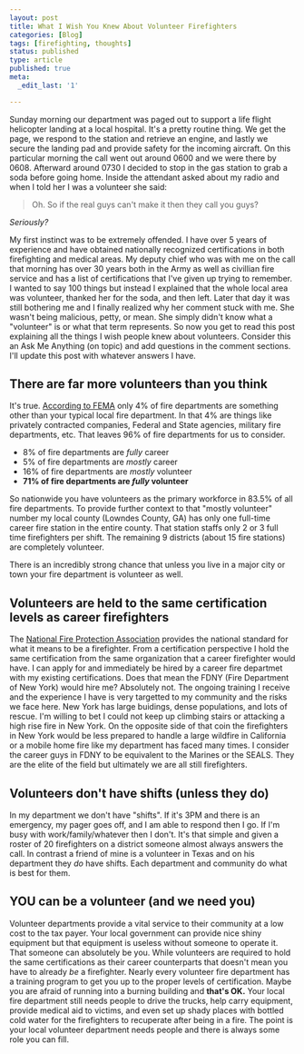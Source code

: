 ```yaml
---
layout: post
title: What I Wish You Knew About Volunteer Firefighters
categories: [Blog]
tags: [firefighting, thoughts]
status: published
type: article
published: true
meta:
  _edit_last: '1'

---
```


Sunday morning our department was paged out to support a life flight helicopter landing at a local hospital. It's a pretty routine thing. We get the page, we respond to the station and retrieve an engine, and lastly we secure the landing pad and provide safety for the incoming aircraft. On this particular morning the call went out around 0600 and we were there by 0608. Afterward around 0730 I decided to stop in the gas station to grab a soda before going home. Inside the attendant asked about my radio and when I told her I was a volunteer she said:

> Oh. So if the real guys can't make it then they call you guys?

_Seriously?_

My first instinct was to be extremely offended. I have over 5 years of experience and have obtained nationally recognized certifications in both firefighting and medical areas. My deputy chief who was with me on the call that morning has over 30 years both in the Army as well as civillian fire service and has a list of certifications that I've given up trying to remember. I wanted to say 100 things but instead I explained that the whole local area was volunteer, thanked her for the soda, and then left. Later that day it was still bothering me and I finally realized why her comment stuck with me. She wasn't being malicious, petty, or mean. She simply didn't know what a "volunteer" is or what that term represents. So now you get to read this post explaining all the things I wish people knew about volunteers. Consider this an Ask Me Anything (on topic) and add questions in the comment sections. I'll update this post with whatever answers I have.

## There are far more volunteers than you think

It's true. [According to FEMA](https://apps.usfa.fema.gov/census/summary.cfm#e) only 4% of fire departments are something other than your typical local fire department. In that 4% are things like privately contracted companies, Federal and State agencies, military fire departments, etc. That leaves 96% of fire departments for us to consider.

+  8% of fire departments are *fully* career
+  5% of fire departments are *mostly* career
+  16% of fire departments are *mostly* volunteer
+  **71% of fire departments are *fully* volunteer**

So nationwide you have volunteers as the primary workforce in 83.5% of all fire departments. To provide further context to that "mostly volunteer" number my local county (Lowndes County, GA) has only one full-time career fire station in the entire county. That station staffs only 2 or 3 full time firefighters per shift. The remaining 9 districts (about 15 fire stations) are completely volunteer.

There is an incredibly strong chance that unless you live in a major city or town your fire department is volunteer as well.

## Volunteers are held to the same certification levels as career firefighters

The [National Fire Protection Association](http://www.nfpa.org/codes-and-standards) provides the national standard for what it means to be a firefighter. From a certification perspective I hold the same certification from the same organization that a career firefighter would have. I can apply for and immediately be hired by a career fire departmet with my existing certifications. Does that mean the FDNY (Fire Department of New York) would hire me? Absolutely not. The ongoing training I receive and the experience I have is very targetted to my community and the risks we face here. New York has large buidings, dense populations, and lots of rescue. I'm willing to bet I could not keep up climbing stairs or attacking a high rise fire in New York. On the opposite side of that coin the firefighters in New York would be less prepared to handle a large wildfire in California or a mobile home fire like my department has faced many times. I consider the career guys in FDNY to be equivalent to the Marines or the SEALS. They are the elite of the field but ultimately we are all still firefighters.

## Volunteers don't have shifts (unless they do)

In my department we don't have "shifts". If it's 3PM and there is an emergency, my pager goes off, and I am able to respond then I go. If I'm busy with work/family/whatever then I don't. It's that simple and given a roster of 20 firefighters on a district someone almost always answers the call. In contrast a friend of mine is a volunteer in Texas and on his department they *do* have shifts. Each department and community do what is best for them.

## YOU can be a volunteer (and we need you)

Volunteer departments provide a vital service to their community at a low cost to the tax payer. Your local government can provide nice shiny equipment but that equipment is useless without someone to operate it. That someone can absolutely be you. While volunteers are required to hold the same certifications as their career counterparts that doesn't mean you have to already *be* a firefighter. Nearly every volunteer fire department has a training program to get you up to the proper levels of certification. Maybe you are afraid of running into a burning building and **that's OK.** Your local fire department still needs people to drive the trucks, help carry equipment, provide medical aid to victims, and even set up shady places with bottled cold water for the firefighters to recuperate after being in a fire. The point is your local volunteer department needs people and there is always some role you can fill.
